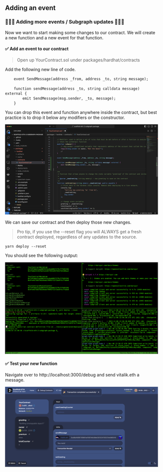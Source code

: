 ## Adding an event

### 🧑🏼‍💻 Adding more events / Subgraph updates 👩🏽‍💻

Now we want to start making some changes to our contract. We will create a new function and a new event for that function.

#### ✅ Add an event to our contract

> Open up YourContract.sol under packages/hardhat/contracts

Add the following new line of code.

```
    event SendMessage(address _from, address _to, string message);

    function sendMessage(address _to, string calldata message) external {
        emit SendMessage(msg.sender, _to, message);
    }
```

You can drop this event and function anywhere inside the contract, but best practice is to drop it below any modifiers or the constructor.

![](/public/images/The_Graph-SE2-Subgraph-package/section-1/1_1_1.png)

We can save our contract and then deploy those new changes.

> Pro tip, if you use the --reset flag you will ALWAYS get a fresh contract deployed, regardless of any updates to the source.

```
yarn deploy --reset
```

You should see the following output:

![](/public/images/The_Graph-SE2-Subgraph-package/section-1/1_1_2.png)

#### ✅ Test your new function

Navigate over to http://localhost:3000/debug and send vitalik.eth a message.

![](/public/images/The_Graph-SE2-Subgraph-package/section-1/1_1_3.png)
